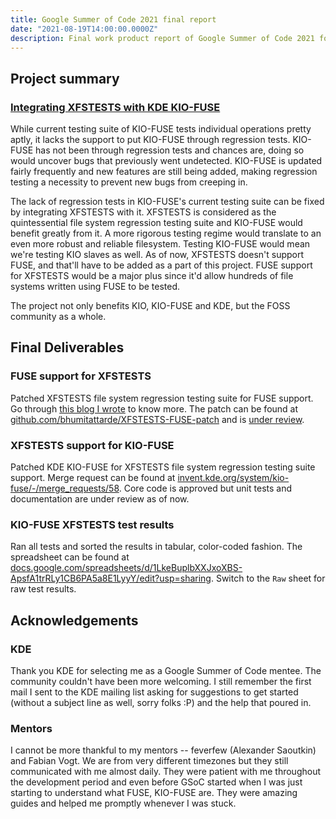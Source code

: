 ```yaml
---
title: Google Summer of Code 2021 final report
date: "2021-08-19T14:00:00.0000Z"
description: Final work product report of Google Summer of Code 2021 for project titled 'Integrating XFSTESTS with KDE KIO-FUSE.'
---
```


<!-- Google Summer of Code 2021 final report -->

## Project summary

### [Integrating XFSTESTS with KDE KIO-FUSE](https://summerofcode.withgoogle.com/projects/#6429306361741312)

While current testing suite of KIO-FUSE tests individual operations pretty aptly, it lacks the support to put KIO-FUSE through regression tests. KIO-FUSE has not been through regression tests and chances are, doing so would uncover bugs that previously went undetected. KIO-FUSE is updated fairly frequently and new features are still being added, making regression testing a necessity to prevent new bugs from creeping in.

The lack of regression tests in KIO-FUSE's current testing suite can be fixed by integrating XFSTESTS with it. XFSTESTS is considered as the quintessential file system regression testing suite and KIO-FUSE would benefit greatly from it. A more rigorous testing regime would translate to an even more robust and reliable filesystem. Testing KIO-FUSE would mean we're testing KIO slaves as well. As of now, XFSTESTS doesn't support FUSE, and that'll have to be added as a part of this project. FUSE support for XFSTESTS would be a major plus since it'd allow hundreds of file systems written using FUSE to be tested.

The project not only benefits KIO, KIO-FUSE and KDE, but the FOSS community as a whole.

## Final Deliverables

### FUSE support for XFSTESTS
  
Patched XFSTESTS file system regression testing suite for FUSE support. Go through [this blog I wrote](https://blog.bhumit.net/patching-xfstest-for-fuse-support/) to know more. The patch can be found at [github.com/bhumitattarde/XFSTESTS-FUSE-patch](https://github.com/bhumitattarde/XFSTESTS-FUSE-patch) and is [under review](https://patchwork.kernel.org/project/fstests/patch/20210812045950.3190-1-bhumit.attarde01@gmail.com/).

### XFSTESTS support for KIO-FUSE
  
Patched KDE KIO-FUSE for XFSTESTS file system regression testing suite support. Merge request can be found at [invent.kde.org/system/kio-fuse/-/merge_requests/58](https://invent.kde.org/system/kio-fuse/-/merge_requests/58). Core code is approved but unit tests and documentation are under review as of now.

### KIO-FUSE XFSTESTS test results
  
Ran all tests and sorted the results in tabular, color-coded fashion. The spreadsheet can be found at [docs.google.com/spreadsheets/d/1LkeBuplbXXJxoXBS-ApsfA1trRLy1CB6PA5a8E1LyyY/edit?usp=sharing](https://docs.google.com/spreadsheets/d/1LkeBuplbXXJxoXBS-ApsfA1trRLy1CB6PA5a8E1LyyY/edit?usp=sharing). Switch to the `Raw` sheet for raw test results.

## Acknowledgements

### KDE

Thank you KDE for selecting me as a Google Summer of Code mentee. The community couldn't have been more welcoming. I still remember the first mail I sent to the KDE mailing list asking for suggestions to get started (without a subject line as well, sorry folks :P) and the help that poured in.

### Mentors

I cannot be more thankful to my mentors -- feverfew (Alexander Saoutkin) and Fabian Vogt. We are from very different timezones but they still communicated with me almost daily. They were patient with me throughout the development period and even before GSoC started when I was just starting to understand what FUSE, KIO-FUSE are. They were amazing guides and helped me promptly whenever I was stuck.
